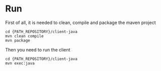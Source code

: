 # Run

First of all, it is needed to clean, compile and package the maven project

```
cd {PATH_REPOSITORY}/client-java
mvn clean compile
mvn package
```

Then you need to run the client

```
cd {PATH_REPOSITORY}/client-java
mvn exec:java
```